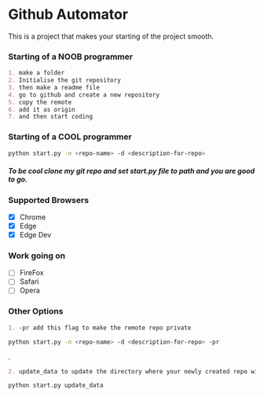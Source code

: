 
# Github Automator
This is a project that makes your starting of the project smooth.

### Starting of a NOOB programmer
```markdown
1. make a folder 
2. Initialise the git repository 
3. then make a readme file 
4. go to github and create a new repository 
5. copy the remote
6. add it as origin 
7. and then start coding 
```

### Starting of a COOL programmer
```bash
python start.py -n <repo-name> -d <description-for-repo>
```
##### To be cool clone my git repo and set start.py file to path and you are good to go.

### Supported Browsers
- [x] Chrome
- [x] Edge
- [x] Edge Dev
### Work going on
- [ ] FireFox
- [ ] Safari
- [ ] Opera

### Other Options
```markdown
1. -pr add this flag to make the remote repo private 
```
```bash
python start.py -n <repo-name> -d <description-for-repo> -pr
```
  .
```markdown
2. update_data to update the directory where your newly created repo will be kept on your machine and the browser where your github account is logged in.
```
```bash
python start.py update_data
```
